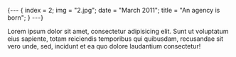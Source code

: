 {---
{
  index = 2;
  img = "2.jpg";
  date = "March 2011";
  title = "An agency is born";
}
---}

Lorem ipsum dolor sit amet, consectetur adipisicing elit. Sunt ut voluptatum eius sapiente, totam reiciendis temporibus qui quibusdam, recusandae sit vero unde, sed, incidunt et ea quo dolore laudantium consectetur!

